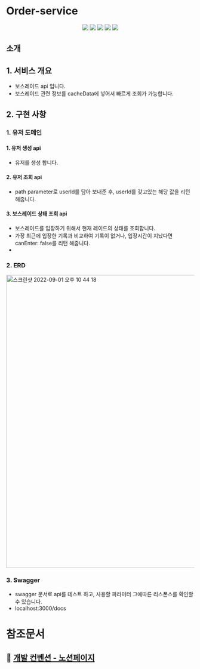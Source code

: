 # Order-service

<div align="center">
  <img src="https://img.shields.io/badge/node-16.17.0-339933?logo=node.js"> 
  <img src="https://img.shields.io/badge/NestJS-9.0.0-E0234E?logo=NestJS"> 
  <img src="https://img.shields.io/badge/TypeScript-4.4.5-3178C6?logo=typescript"> 
  <img src="https://img.shields.io/badge/Swagger-6.1.0-DC382D?logo=swagger"> 
  <img src="https://img.shields.io/badge/TypeORM-0.3.9-010101"> 
</div>

## 소개

## 1. 서비스 개요

- 보스레이드 api 입니다.
- 보스레이드 관련 정보를 cacheData에 넣어서 빠르게 조회가 가능합니다.

## 2. 구현 사항

### 1. 유저 도메인

#### 1. 유저 생성 api
- 유저를 생성 합니다.

#### 2. 유저 조회 api
- path parameter로 userId를 담아 보내준 후, userId를 갖고있는 해당 값을 리턴해줍니다.

#### 3. 보스레이드 상태 조회 api
- 보스레이드를 입장하기 위해서 현재 레이드의 상태를 조회합니다.
- 가장 최근에 입장한 기록과 비교하여 기록이 없거나, 입장시간이 지났다면 canEnter: false를 리턴 해줍니다.
- 
### 2. ERD

<img width="785" alt="스크린샷 2022-09-01 오후 10 44 18" src="https://user-images.githubusercontent.com/65529348/191494396-43d4e2a9-d537-4a35-b530-92330bf2e781.png">
</br>

### 3. Swagger
- swagger 문서로 api를 테스트 하고, 사용할 파라미터 그에따른 리스폰스를 확인할 수 있습니다.
- localhost:3000/docs

# 참조문서

## 📌 [개발 컨벤션 - 노션페이지](https://www.notion.so/devksanbal/9da9e2986a634b07a9615dd4298af006)